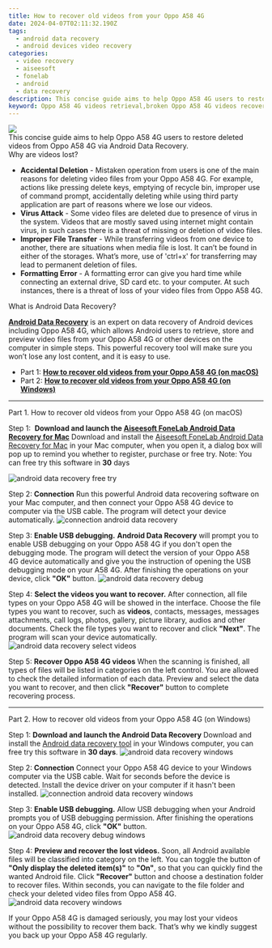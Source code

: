 ```yaml
---
title: How to recover old videos from your Oppo A58 4G
date: 2024-04-07T02:11:32.190Z
tags: 
  - android data recovery
  - android devices video recovery
categories: 
  - video recovery
  - aiseesoft
  - fonelab
  - android
  - data recovery
description: This concise guide aims to help Oppo A58 4G users to restore deleted videos from Oppo A58 4G via Android Data Recovery.
keyword: Oppo A58 4G videos retrieval,broken Oppo A58 4G videos recovery solution,undeleted videos from Oppo A58 4G,recover lost videos from Oppo A58 4G,save lost videos on Oppo A58 4G,Regain missing videos on Oppo A58 4G,Oppo A58 4G video deleted itself,video disappear Oppo A58 4G,how to recover video Oppo A58 4G,how to get back deleted video Oppo A58 4G phone,Oppo A58 4G video disappeared,how to retrieve video from Oppo A58 4G
---
```


<img src="https://img0mobiles.techidaily.com/images/best-assets/devices/oppo/oppo-a58-4g/1.jpg" class="atpl-imgstyle"  />

<div class="atpl-content atpl-for-fonelab-android recover-video">

<div class="atpl-post-description-part-1">
This concise guide aims to help Oppo A58 4G users to restore deleted videos from Oppo A58 4G via Android Data Recovery.
</div>

<div class="atpl-post-description-part-2">
<div class="tpl-content-sub-paragraph-title">
  Why are videos lost?
</div>
<div class="tpl-content-sub-paragraph-content">
  <ul class="tpl-content-sub-paragraph-ul-style">
    <li><strong>Accidental Deletion</strong> - Mistaken operation from users is one of the main reasons for deleting video files from your Oppo A58 4G. For example, actions like pressing delete keys, emptying of recycle bin, improper use of command prompt, accidentally deleting while using third party application are part of reasons where we lose our videos.</li>
    <li><strong>Virus Attack</strong> - Some video files are deleted due to presence of virus in the system. Videos that are mostly saved using internet might contain virus, in such cases there is a threat of missing or deletion of video files.</li>
    <li><strong>Improper File Transfer</strong> - While transferring videos from one device to another, there are situations when media file is lost. It can’t be found in either of the storages. What’s more, use of 'ctrl+x' for transferring may lead to permanent deletion of files. </li>
    <li><strong>Formatting Error</strong> - A formatting error can give you hard time while connecting an external drive, SD card etc. to your computer. At such instances, there is a threat of loss of your video files from Oppo A58 4G.</li>
  </ul>
</div>

</div>

<div class="atpl-post-description-part-3">
<div class="tpl-content-sub-paragraph-title">
    What is Android Data Recovery?
</div>
<div class="tpl-content-sub-paragraph-content">
    <p>
        <a href="https://tools.techidaily.com/aiseesoft-android-data-recovery/" ><strong>Android Data Recovery</strong></a> is an expert on data recovery of Android devices including Oppo A58 4G, which allows Android users to retrieve, store and preview video files from your Oppo A58 4G or other devices on the computer in simple steps. This powerful recovery tool will make sure you won’t lose any lost content, and it is easy to use.
    </p>
</div>
</div>

<ul>
  <li>Part 1: <strong><a href="#p1"> How to recover old videos from your Oppo A58 4G  (on macOS)</a></strong></li>
  <li>Part 2: <strong><a href="#p2"> How to recover old videos from your Oppo A58 4G  (on Windows)</a></strong></li>
</ul>

<!-- Part 1 -->
<a id="p1" name="p1" ></a><hr>

<div>
  <span class="atpl-step-part-style">Part 1. How to recover old videos from your Oppo A58 4G (on macOS)</span>
</div>  

<span class="atpl-stepstyle-a"><span>Step 1: </span></span> <strong>Download and launch the <a href="https://tools.techidaily.com/aiseesoft-android-data-recovery-for-mac/" >Aiseesoft FoneLab Android Data Recovery for Mac</a></strong>
Download and install the <a href="https://tools.techidaily.com/aiseesoft-android-data-recovery-for-mac/" >Aiseesoft FoneLab Android Data Recovery for Mac</a> in your Mac computer, when you open it, a dialog box will pop up to remind you whether to register, purchase or free try.
Note: You can free try this software in <strong>30</strong> days

<img src="https://tools.techidaily.com/images/apps/aiseesoft/android-data-recovery/mac-free-try.png" class="atpl-imgstyle" alt="android data recovery free try" />

<span class="atpl-stepstyle-a"><span>Step 2: </span></span> <strong>Connection</strong>
Run this powerful Android data recovering software on your Mac computer, and then connect your Oppo A58 4G device to computer via the USB cable. The program will detect your device automatically.
<img src="https://tools.techidaily.com/images/apps/aiseesoft/android-data-recovery/mac-connection-interface.jpg" class="atpl-imgstyle" alt="connection android data recovery" />

<span class="atpl-stepstyle-a"><span>Step 3: </span></span> <strong>Enable USB debugging.</strong>
<strong>Android Data Recovery</strong> will prompt you to enable USB debugging on your Oppo A58 4G if you don't open the debugging mode. The program will detect the version of your Oppo A58 4G device automatically and give you the instruction of opening the USB debugging mode on your A58 4G. After finishing the operations on your device, click <strong>"OK"</strong> button.
<img src="https://tools.techidaily.com/images/apps/aiseesoft/android-data-recovery/mac-android-usb-debug.jpg"  class="atpl-imgstyle" alt="android data recovery debug" />

<span class="atpl-stepstyle-a"><span>Step 4: </span></span> <strong>Select the videos you want to recover.</strong>
After connection, all file types on your Oppo A58 4G will be showed in the interface. Choose the file types you want to recover, such as <strong>videos</strong>, contacts, messages, messages attachments, call logs, photos, gallery, picture library,  audios and other documents. Check the file types you want to recover and click <b>"Next"</b>. The program will scan your device automatically.
<img src="https://tools.techidaily.com/images/apps/aiseesoft/android-data-recovery/mac-choose-type-videos.jpg" class="atpl-imgstyle" alt="android data recovery select videos" />

<span class="atpl-stepstyle-a"><span>Step 5: </span></span> <strong>Recover Oppo A58 4G videos</strong>
When the scanning is finished, all types of files will be listed in categories on the left control. You are allowed to check the detailed information of each data. Preview and select the data you want to recover, and then click <b>"Recover"</b> button to complete recovering process.


<a id="p2" name="p2"></a><hr>

<!-- Part 2 -->
<div>
<span class="atpl-step-part-style">Part 2. How to recover old videos from your Oppo A58 4G (on Windows)</span>
</div>

<span class="atpl-stepstyle-a"><span>Step 1: </span></span> <strong>Download and launch the Android Data Recovery</strong>
Download and install the <a href="https://tools.techidaily.com/aiseesoft-android-data-recovery-for-win/" >Android data recovery tool</a> in your Windows computer, you can free try this software in <b>30 days</b>.
<img src="https://tools.techidaily.com/images/apps/aiseesoft/android-data-recovery/win-start-interface.png"  class="atpl-imgstyle" alt="android data recovery windows" />

<span class="atpl-stepstyle-a"><span>Step 2: </span></span> <strong>Connection</strong>
Connect your Oppo A58 4G device to your Windows computer via the USB cable. Wait for seconds before the device is detected. Install the device driver on your computer if it hasn't been installed.
<img src="https://tools.techidaily.com/images/apps/aiseesoft/android-data-recovery/win-connection-interface.png" class="atpl-imgstyle" alt="connection android data recovery windows" />

<span class="atpl-stepstyle-a"><span>Step 3: </span></span> <strong>Enable USB debugging.</strong>
Allow USB debugging when your Android prompts you of USB debugging permission. After finishing the operations on your Oppo A58 4G, click <b>"OK"</b> button.
<img src="https://tools.techidaily.com/images/apps/aiseesoft/android-data-recovery/win-android-usb-debug.png" class="atpl-imgstyle" alt="android data recovery debug windows" />

<span class="atpl-stepstyle-a"><span>Step 4: </span></span> <strong>Preview and recover the lost videos.</strong>
Soon, all Android available files will be classified into category on the left. You can toggle the button of <b>"Only display the deleted item(s)"</b> to <b>"On"</b>, so that you can quickly find the wanted Android file. Click <b>"Recover"</b> button and choose a destination folder to recover files. Within seconds, you can navigate to the file folder and check your deleted video files from Oppo A58 4G.
<img src="https://tools.techidaily.com/images/apps/aiseesoft/android-data-recovery/win-recover-videos.jpg" class="atpl-imgstyle" alt="android data recovery windows" />

<div class="atpl-post-description-part-4">
<div class="tpl-content-sub-paragraph-normal">
    <p>
        If your Oppo A58 4G is damaged seriously, you may lost your videos without the possibility to recover them back. That’s why we kindly suggest you back up your Oppo A58 4G regularly.
    </p>
</div>
</div>

<ins class="adsbygoogle"
     style="display:block"
     data-ad-client="ca-pub-7571918770474297"
     data-ad-slot="8358498916"
     data-ad-format="auto"
     data-full-width-responsive="true"></ins>



</div>